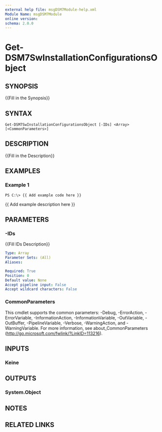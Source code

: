 ```yaml
---
external help file: msgDSM7Module-help.xml
Module Name: msgDSM7Module
online version:
schema: 2.0.0
---
```


# Get-DSM7SwInstallationConfigurationsObject

## SYNOPSIS
{{Fill in the Synopsis}}

## SYNTAX

```
Get-DSM7SwInstallationConfigurationsObject [-IDs] <Array> [<CommonParameters>]
```

## DESCRIPTION
{{Fill in the Description}}

## EXAMPLES

### Example 1
```
PS C:\> {{ Add example code here }}
```

{{ Add example description here }}

## PARAMETERS

### -IDs
{{Fill IDs Description}}

```yaml
Type: Array
Parameter Sets: (All)
Aliases:

Required: True
Position: 0
Default value: None
Accept pipeline input: False
Accept wildcard characters: False
```

### CommonParameters
This cmdlet supports the common parameters: -Debug, -ErrorAction, -ErrorVariable, -InformationAction, -InformationVariable, -OutVariable, -OutBuffer, -PipelineVariable, -Verbose, -WarningAction, and -WarningVariable. For more information, see about_CommonParameters (http://go.microsoft.com/fwlink/?LinkID=113216).

## INPUTS

### Keine

## OUTPUTS

### System.Object

## NOTES

## RELATED LINKS
